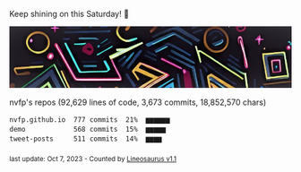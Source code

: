 Keep shining on this Saturday! 🌷

![banner](https://github.com/nvfp/nvfp/raw/main/assets/banner.jpg)

nvfp's repos (92,629 lines of code, 3,673 commits, 18,852,570 chars)

```txt
nvfp.github.io  777 commits  21%  ▆▆▆▆▆▆
demo            568 commits  15%  ▆▆▆▆▆
tweet-posts     511 commits  14%  ▆▆▆▆
```

<sub>last update: Oct 7, 2023 - Counted by [Lineosaurus v1.1](https://github.com/Lineosaurus/Lineosaurus)</sub>